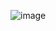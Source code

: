 

![image](https://user-images.githubusercontent.com/29988949/93693746-9d683480-fab8-11ea-815f-569b41f7a660.png)